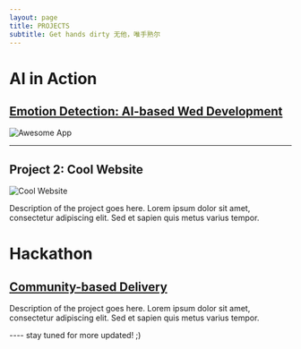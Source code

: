 ```yaml
---
layout: page
title: PROJECTS
subtitle: Get hands dirty 无他，唯手熟尔
---
```

<!-- 

| ![Project 1](image_link) | ![Project 2](/assets/img/cambridge.jpg) |
|:------------------------:|:------------------------:|
| Description of Project 1 | Description of Project 2 |
| ![Project 1](image_link) | ![Project 2](image_link) |
|:------------------------:|:------------------------:|
| Description of Project 1 | Description of Project 2 | -->


<!-- 

| ![Project 1](https://example.com/project1.jpg) | ![Project 2](https://example.com/project2.jpg) |
|:---------------------------------------------:|:---------------------------------------------:|
|  Short description of Project 1.              | Short description of Project 2.               |
|-----------------------------------------------|-----------------------------------------------|
| ![Project 3](https://example.com/project3.jpg) | ![Project 4](https://example.com/project4.jpg) |
|  Short description of Project 3.              | Short description of Project 4.               | -->


# AI in Action

## [Emotion Detection: AI-based Wed Development](_posts/2024-03-01-Emotion-Detection-AI-Based-Web-Development.md)

![Awesome App](https://example.com/awesome_app.png)

---

## Project 2: Cool Website

![Cool Website](https://example.com/cool_website.png)

Description of the project goes here. Lorem ipsum dolor sit amet, consectetur adipiscing elit. Sed et sapien quis metus varius tempor.






# Hackathon
## [Community-based Delivery]()


Description of the project goes here. Lorem ipsum dolor sit amet, consectetur adipiscing elit. Sed et sapien quis metus varius tempor.




---- stay tuned for more updated! ;)
